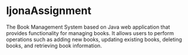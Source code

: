 # IjonaAssignment
The Book Management System based on Java web application that provides functionality for managing books. It allows users to perform operations such as adding new books, updating existing books, deleting books, and retrieving book information.
